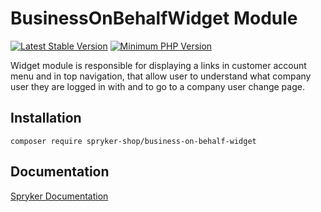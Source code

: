# BusinessOnBehalfWidget Module
[![Latest Stable Version](https://poser.pugx.org/spryker-shop/business-on-behalf-widget/v/stable.svg)](https://packagist.org/packages/spryker-shop/business-on-behalf-widget)
[![Minimum PHP Version](https://img.shields.io/badge/php-%3E%3D%207.4-8892BF.svg)](https://php.net/)

Widget module is responsible for displaying a
links in customer account menu and in top navigation,
that allow user to understand what company user they are
logged in with and to go to a company user change page.

## Installation

```
composer require spryker-shop/business-on-behalf-widget
```

## Documentation

[Spryker Documentation](https://docs.spryker.com)

